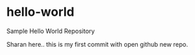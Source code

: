 # hello-world
Sample Hello World Repository


Sharan here.. this is my first commit with open github new repo.
